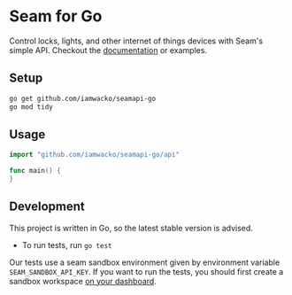 # Seam for Go

Control locks, lights, and other internet of things devices with Seam's simple API. Checkout the [documentation](https://docs.getseam.com) or examples.

## Setup
```sh
go get github.com/iamwacko/seamapi-go
go mod tidy
```

## Usage
```go
import "github.com/iamwacko/seamapi-go/api"

func main() {
}
```

## Development

This project is written in Go, so the latest stable version is advised.

- To run tests, run `go test`

Our tests use a seam sandbox environment given by environment variable `SEAM_SANDBOX_API_KEY`. If you want to run the tests, you should first create a sandbox workspace [on your dashboard](https://dashboard.getseam.com).

